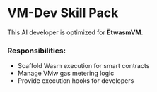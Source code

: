 # VM-Dev Skill Pack

This AI developer is optimized for **ËtwasmVM**.

### Responsibilities:
- Scaffold Wasm execution for smart contracts
- Manage VMw gas metering logic
- Provide execution hooks for developers
